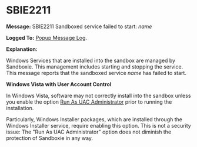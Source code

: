 # SBIE2211


**Message:** SBIE2211 Sandboxed service failed to start: _name_

**Logged To:** [Popup Message Log](PopupMessageLog.md).

**Explanation:**

Windows Services that are installed into the sandbox are managed by Sandboxie. This management includes starting and stopping the service. This message reports that the sandboxed service _name_ has failed to start.

**Windows Vista with User Account Control**

In Windows Vista, software may not correctly install into the sandbox unless you enable the option [Run As UAC Administrator](FileMenu.md#run-as-uac-administrator) prior to running the installation.

Particularly, Windows Installer packages, which are installed through the Windows Installer service, require enabling this option. This is not a security issue: The "Run As UAC Administrator" option does not diminish the protection of Sandboxie in any way.
